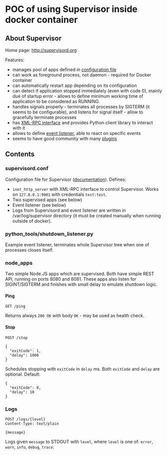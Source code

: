 # POC of using Supervisor inside docker container

## About Supervisor
Home page: http://supervisord.org

Features:
- manages pool of apps defined in [configuration file](http://supervisord.org/configuration.html)
- can work as foreground process, not daemon - required for Docker container
- can automatically restart app depending on its configuration
- can detect if application stopped immediately (even with code 0), mainly due of startup error - allows to define minimum working time 
  of application to be considered as RUNNING.
- handles signals properly - terminates all processes by SIGTERM (it seems to be configurable),
  and listens for signal itself - allow to gracefully terminate processes
- has [XML-RPC interface](http://supervisord.org/api.html) and provides Python client library to interact with it
- allows to define [event listener](http://supervisord.org/events.html), able to react on specific events
- seems to have good community with many [plugins](http://supervisord.org/plugins.html)


## Contents

### supervisord.conf
Configuration file for Supervisor ([documentation](http://supervisord.org/configuration.html)).
Defines:
 - `inet_http_server` with XML-RPC interface to control Supervisor.
   Works on `127.0.0.1:9001` with credentials `test:test`.
 - Two supervised apps (see below)
 - Event listener (see below)
 - Logs from Supervisord and event listener are written in /var/log/supervisor directory
   (it must be created manually when running outside of docker).

### python_tools/shutdown_listener.py
Example event listener, terminates whole Supervisor tree when one of processes closes itself.

### node_apps
Two simple Node.JS apps which are supervised. Both have simple REST API, running on ports 8080 and 8081.
These apps also listen for SIGINT/SIGTERM and finishes with small delay to emulate shutdown logic.

#### Ping
```
GET /ping
```
Returns always `200 OK` with body `OK` - may be used as health check.

#### Stop
```
POST /stop

{
  "exitCode": 1,
  "delay": 1000
}
```
Schedules stopping with `exitCode` in `delay` ms. Both `exitCode` and `delay` are optional. Default:
```
{
  "exitCode": 0,
  "delay": 10
}
```

### Logs
```
POST /logs/{level}
Content-Type: text/plain

{message}
```
Logs given `message` to STDOUT with `level`, where `level` is one of: `error`, `warn`, `info`, `debug`, `trace`.